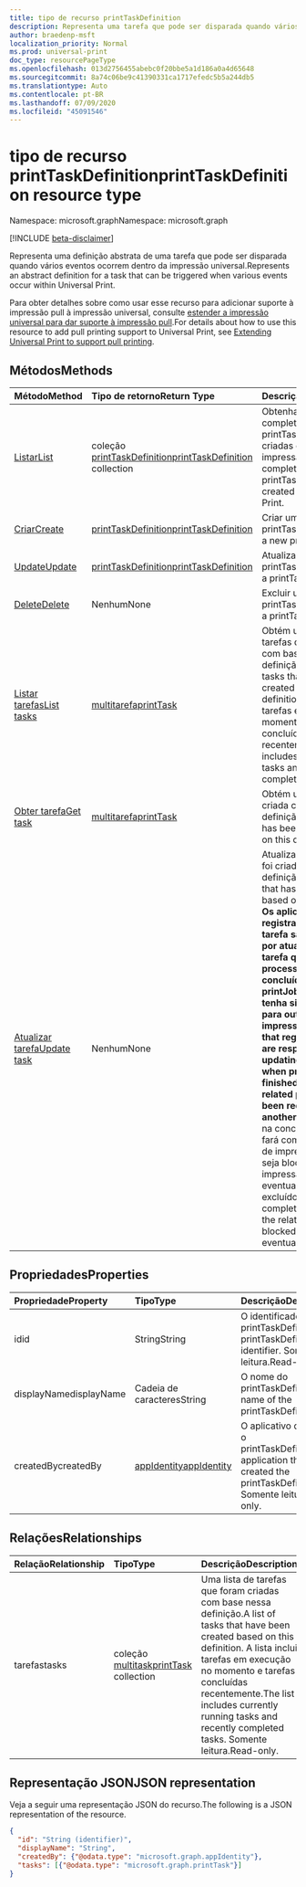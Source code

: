 ```yaml
---
title: tipo de recurso printTaskDefinition
description: Representa uma tarefa que pode ser disparada quando vários eventos ocorrem dentro da impressão universal.
author: braedenp-msft
localization_priority: Normal
ms.prod: universal-print
doc_type: resourcePageType
ms.openlocfilehash: 013d2756455abebc0f20bbe5a1d186a0a4d65648
ms.sourcegitcommit: 8a74c06be9c41390331ca1717efedc5b5a244db5
ms.translationtype: Auto
ms.contentlocale: pt-BR
ms.lasthandoff: 07/09/2020
ms.locfileid: "45091546"
---
```

# <a name="printtaskdefinition-resource-type"></a><span data-ttu-id="c19e3-103">tipo de recurso printTaskDefinition</span><span class="sxs-lookup"><span data-stu-id="c19e3-103">printTaskDefinition resource type</span></span>

<span data-ttu-id="c19e3-104">Namespace: microsoft.graph</span><span class="sxs-lookup"><span data-stu-id="c19e3-104">Namespace: microsoft.graph</span></span>

[!INCLUDE [beta-disclaimer](../../includes/beta-disclaimer.md)]

<span data-ttu-id="c19e3-105">Representa uma definição abstrata de uma tarefa que pode ser disparada quando vários eventos ocorrem dentro da impressão universal.</span><span class="sxs-lookup"><span data-stu-id="c19e3-105">Represents an abstract definition for a task that can be triggered when various events occur within Universal Print.</span></span>

<span data-ttu-id="c19e3-106">Para obter detalhes sobre como usar esse recurso para adicionar suporte à impressão pull à impressão universal, consulte [estender a impressão universal para dar suporte à impressão pull](/graph/universal-print-concept-overview#extending-universal-print-to-support-pull-printing).</span><span class="sxs-lookup"><span data-stu-id="c19e3-106">For details about how to use this resource to add pull printing support to Universal Print, see [Extending Universal Print to support pull printing](/graph/universal-print-concept-overview#extending-universal-print-to-support-pull-printing).</span></span>

## <a name="methods"></a><span data-ttu-id="c19e3-107">Métodos</span><span class="sxs-lookup"><span data-stu-id="c19e3-107">Methods</span></span>

| <span data-ttu-id="c19e3-108">Método</span><span class="sxs-lookup"><span data-stu-id="c19e3-108">Method</span></span>       | <span data-ttu-id="c19e3-109">Tipo de retorno</span><span class="sxs-lookup"><span data-stu-id="c19e3-109">Return Type</span></span> | <span data-ttu-id="c19e3-110">Descrição</span><span class="sxs-lookup"><span data-stu-id="c19e3-110">Description</span></span> |
|:-------------|:------------|:------------|
| [<span data-ttu-id="c19e3-111">Listar</span><span class="sxs-lookup"><span data-stu-id="c19e3-111">List</span></span>](../api/print-list-taskdefinitions.md) | <span data-ttu-id="c19e3-112">coleção [printTaskDefinition](printtaskdefinition.md)</span><span class="sxs-lookup"><span data-stu-id="c19e3-112">[printTaskDefinition](printtaskdefinition.md) collection</span></span> | <span data-ttu-id="c19e3-113">Obtenha uma lista completa de printTaskDefinitions criadas dentro da impressão universal.</span><span class="sxs-lookup"><span data-stu-id="c19e3-113">Get a complete list of printTaskDefinitions created within Universal Print.</span></span> |
| [<span data-ttu-id="c19e3-114">Criar</span><span class="sxs-lookup"><span data-stu-id="c19e3-114">Create</span></span>](../api/print-post-taskdefinitions.md) | [<span data-ttu-id="c19e3-115">printTaskDefinition</span><span class="sxs-lookup"><span data-stu-id="c19e3-115">printTaskDefinition</span></span>](printtaskdefinition.md) | <span data-ttu-id="c19e3-116">Criar um novo printTaskDefinition.</span><span class="sxs-lookup"><span data-stu-id="c19e3-116">Create a new printTaskDefinition.</span></span> |
| [<span data-ttu-id="c19e3-117">Update</span><span class="sxs-lookup"><span data-stu-id="c19e3-117">Update</span></span>](../api/print-update-taskdefinition.md) | [<span data-ttu-id="c19e3-118">printTaskDefinition</span><span class="sxs-lookup"><span data-stu-id="c19e3-118">printTaskDefinition</span></span>](printtaskdefinition.md) | <span data-ttu-id="c19e3-119">Atualizar um printTaskDefinition.</span><span class="sxs-lookup"><span data-stu-id="c19e3-119">Update a printTaskDefinition.</span></span> |
| [<span data-ttu-id="c19e3-120">Delete</span><span class="sxs-lookup"><span data-stu-id="c19e3-120">Delete</span></span>](../api/print-delete-taskdefinition.md) | <span data-ttu-id="c19e3-121">Nenhum</span><span class="sxs-lookup"><span data-stu-id="c19e3-121">None</span></span> | <span data-ttu-id="c19e3-122">Excluir um printTaskDefinition.</span><span class="sxs-lookup"><span data-stu-id="c19e3-122">Delete a printTaskDefinition.</span></span> |
| [<span data-ttu-id="c19e3-123">Listar tarefas</span><span class="sxs-lookup"><span data-stu-id="c19e3-123">List tasks</span></span>](../api/printtaskdefinition-list-tasks.md) | [<span data-ttu-id="c19e3-124">multitarefa</span><span class="sxs-lookup"><span data-stu-id="c19e3-124">printTask</span></span>](printtask.md) | <span data-ttu-id="c19e3-125">Obtém uma lista de tarefas que foram criadas com base nessa definição.</span><span class="sxs-lookup"><span data-stu-id="c19e3-125">Get a list of tasks that have been created based on this definition.</span></span> <span data-ttu-id="c19e3-126">A lista inclui tarefas em execução no momento e tarefas concluídas recentemente.</span><span class="sxs-lookup"><span data-stu-id="c19e3-126">The list includes currently running tasks and recently completed tasks.</span></span> |
| [<span data-ttu-id="c19e3-127">Obter tarefa</span><span class="sxs-lookup"><span data-stu-id="c19e3-127">Get task</span></span>](../api/printtask-get.md) | [<span data-ttu-id="c19e3-128">multitarefa</span><span class="sxs-lookup"><span data-stu-id="c19e3-128">printTask</span></span>](printtask.md) | <span data-ttu-id="c19e3-129">Obtém uma tarefa que foi criada com base nessa definição.</span><span class="sxs-lookup"><span data-stu-id="c19e3-129">Gets a task that has been created based on this definition.</span></span> |
| [<span data-ttu-id="c19e3-130">Atualizar tarefa</span><span class="sxs-lookup"><span data-stu-id="c19e3-130">Update task</span></span>](../api/printtaskdefinition-update-task.md) | <span data-ttu-id="c19e3-131">Nenhum</span><span class="sxs-lookup"><span data-stu-id="c19e3-131">None</span></span> | <span data-ttu-id="c19e3-132">Atualizar uma tarefa que foi criada com base nessa definição.</span><span class="sxs-lookup"><span data-stu-id="c19e3-132">Update a task that has been created based on this definition.</span></span> <span data-ttu-id="c19e3-133">**Os aplicativos que registram gatilhos de tarefa são responsáveis por atualizar o status da tarefa quando o processamento é concluído, a menos que o printJob relacionado tenha sido Redirecionado para outra impressora.**</span><span class="sxs-lookup"><span data-stu-id="c19e3-133">**Applications that register task triggers are responsible for updating task status when processing is finished, unless the related printJob has been redirected to another printer.**</span></span> <span data-ttu-id="c19e3-134">A falha na conclusão do relatório fará com que o trabalho de impressão relacionado seja bloqueado da impressão e, eventualmente, excluído.</span><span class="sxs-lookup"><span data-stu-id="c19e3-134">Failure to report completion will result in the related print job being blocked from printing and eventually deleted.</span></span> |

## <a name="properties"></a><span data-ttu-id="c19e3-135">Propriedades</span><span class="sxs-lookup"><span data-stu-id="c19e3-135">Properties</span></span>
| <span data-ttu-id="c19e3-136">Propriedade</span><span class="sxs-lookup"><span data-stu-id="c19e3-136">Property</span></span>     | <span data-ttu-id="c19e3-137">Tipo</span><span class="sxs-lookup"><span data-stu-id="c19e3-137">Type</span></span>        | <span data-ttu-id="c19e3-138">Descrição</span><span class="sxs-lookup"><span data-stu-id="c19e3-138">Description</span></span> |
|:-------------|:------------|:------------|
|<span data-ttu-id="c19e3-139">id</span><span class="sxs-lookup"><span data-stu-id="c19e3-139">id</span></span>|<span data-ttu-id="c19e3-140">String</span><span class="sxs-lookup"><span data-stu-id="c19e3-140">String</span></span>|<span data-ttu-id="c19e3-141">O identificador do printTaskDefinition.</span><span class="sxs-lookup"><span data-stu-id="c19e3-141">The printTaskDefinition's identifier.</span></span> <span data-ttu-id="c19e3-142">Somente leitura.</span><span class="sxs-lookup"><span data-stu-id="c19e3-142">Read-only.</span></span>|
|<span data-ttu-id="c19e3-143">displayName</span><span class="sxs-lookup"><span data-stu-id="c19e3-143">displayName</span></span>|<span data-ttu-id="c19e3-144">Cadeia de caracteres</span><span class="sxs-lookup"><span data-stu-id="c19e3-144">String</span></span>|<span data-ttu-id="c19e3-145">O nome do printTaskDefinition.</span><span class="sxs-lookup"><span data-stu-id="c19e3-145">The name of the printTaskDefinition.</span></span>|
|<span data-ttu-id="c19e3-146">createdBy</span><span class="sxs-lookup"><span data-stu-id="c19e3-146">createdBy</span></span>|[<span data-ttu-id="c19e3-147">appIdentity</span><span class="sxs-lookup"><span data-stu-id="c19e3-147">appIdentity</span></span>](appidentity.md)|<span data-ttu-id="c19e3-148">O aplicativo que criou o printTaskDefinition.</span><span class="sxs-lookup"><span data-stu-id="c19e3-148">The application that created the printTaskDefinition.</span></span> <span data-ttu-id="c19e3-149">Somente leitura.</span><span class="sxs-lookup"><span data-stu-id="c19e3-149">Read-only.</span></span>|

## <a name="relationships"></a><span data-ttu-id="c19e3-150">Relações</span><span class="sxs-lookup"><span data-stu-id="c19e3-150">Relationships</span></span>
| <span data-ttu-id="c19e3-151">Relação</span><span class="sxs-lookup"><span data-stu-id="c19e3-151">Relationship</span></span> | <span data-ttu-id="c19e3-152">Tipo</span><span class="sxs-lookup"><span data-stu-id="c19e3-152">Type</span></span>        | <span data-ttu-id="c19e3-153">Descrição</span><span class="sxs-lookup"><span data-stu-id="c19e3-153">Description</span></span> |
|:-------------|:------------|:------------|
|<span data-ttu-id="c19e3-154">tarefas</span><span class="sxs-lookup"><span data-stu-id="c19e3-154">tasks</span></span>|<span data-ttu-id="c19e3-155">coleção [multitask](printtask.md)</span><span class="sxs-lookup"><span data-stu-id="c19e3-155">[printTask](printtask.md) collection</span></span>|<span data-ttu-id="c19e3-156">Uma lista de tarefas que foram criadas com base nessa definição.</span><span class="sxs-lookup"><span data-stu-id="c19e3-156">A list of tasks that have been created based on this definition.</span></span> <span data-ttu-id="c19e3-157">A lista inclui tarefas em execução no momento e tarefas concluídas recentemente.</span><span class="sxs-lookup"><span data-stu-id="c19e3-157">The list includes currently running tasks and recently completed tasks.</span></span> <span data-ttu-id="c19e3-158">Somente leitura.</span><span class="sxs-lookup"><span data-stu-id="c19e3-158">Read-only.</span></span>|

## <a name="json-representation"></a><span data-ttu-id="c19e3-159">Representação JSON</span><span class="sxs-lookup"><span data-stu-id="c19e3-159">JSON representation</span></span>

<span data-ttu-id="c19e3-160">Veja a seguir uma representação JSON do recurso.</span><span class="sxs-lookup"><span data-stu-id="c19e3-160">The following is a JSON representation of the resource.</span></span>

<!-- {
  "blockType": "resource",
  "optionalProperties": [

  ],
  "@odata.type": "microsoft.graph.printTaskDefinition",
  "keyProperty": "id",
  "baseType":"microsoft.graph.entity"
}-->

```json
{
  "id": "String (identifier)",
  "displayName": "String",
  "createdBy": {"@odata.type": "microsoft.graph.appIdentity"},
  "tasks": [{"@odata.type": "microsoft.graph.printTask"}]
}

```

<!-- uuid: 8fcb5dbc-d5aa-4681-8e31-b001d5168d79
2015-10-25 14:57:30 UTC -->
<!-- {
  "type": "#page.annotation",
  "description": "printTaskDefinition resource",
  "keywords": "",
  "section": "documentation",
  "tocPath": ""
}-->